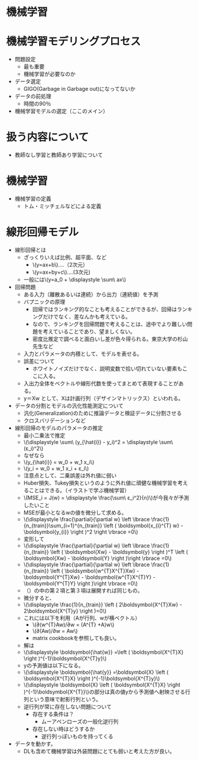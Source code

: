 <script type="text/x-mathjax-config">MathJax.Hub.Config({tex2jax:{inlineMath:[['\$','\$'],['\\(','\\)']],processEscapes:true},CommonHTML: {matchFontHeight:false}});</script>
<script type="text/javascript" async src="https://cdnjs.cloudflare.com/ajax/libs/mathjax/2.7.1/MathJax.js?config=TeX-MML-AM_CHTML"></script>


機械学習
============
# 機械学習モデリングプロセス

- 問題設定
  - 最も重要
  - 機械学習が必要なのか
- データ選定
  - GIGO(Garbage in Garbage out)になってないか
- データの前処理
  - 時間の90％
- 機械学習モデルの選定（ここのメイン）

# 扱う内容について
- 教師なし学習と教師あり学習について

# 機械学習

- 機械学習の定義
  - トム・ミッチェルなどによる定義

# 線形回帰モデル
- 線形回帰とは
  - ざっくりいえば比例、超平面、など
    - \\\(y=ax+b\\\)....（2次元）
    - \\\(y=ax+by+c\\\)....(3次元)
  - 一般には\\\(y=a_0 + \displaystyle \sum\ ax\\\)
- 回帰問題
  - ある入力（離散あるいは連続）から出力（連続値）を予測
  - バプニックの原理
    - 回帰ではランキング的なことも考えることができるが、回帰はランキングだけでなく、差なんかも考えている。
    - なので、ランキングを回帰問題で考えることは、途中でより難しい問題を考えていることであり、望ましくない。
    - 密度比推定で調べると面白いし差が色々得られる。東京大学の杉山先生など
  - 入力とパラメータの内積として、モデルを表せる。
  - 誤差について
    - ホワイトノイズだけでなく、説明変数で拾い切れていない要素もここに入る。
  - 入出力全体をベクトルや線形代数を使ってまとめて表現することがある。
  - y＝Xw として、Xは計画行列（デザインマトリックス）といわれる。
- データの分割とモデルの汎化性能測定について
  - 汎化(Generalization)のために推論データと検証データに分割させる
  - クロスバリデーションなど
- 線形回帰のモデルのパラメータの推定
  - 最小二乗法で推定
  - \\\(\displaystyle \sum\ (y_{\hat{i}} - y_i)^2 = \displaystyle \sum\ (ε_i)^2\\\)
  - なぜなら
  - \\\(y_{\hat{i}} = w_0 + w_1 x_i\\\)
  - \\\(y_i = w_0 + w_1 x_i + ε_i\\\)
  - 注意点として、二乗誤差は外れ値に弱い
  - Huber損失、Tukey損失というのように外れ値に頑健な機械学習を考えることはできる。（イラストで学ぶ機械学習）
  - \\\(MSE_i = J(w) = \displaystyle \frac{\sum\ ε_i^2}{n}\\\)が今我々が予測したいこと
  - MSEが最小となるwの値を微分して求める。
  - \\\(\displaystyle \frac{\partial}{\partial w} \left \lbrace \frac{1}{n_{train}}\sum_{i=1}^{n_{train}} \left ( \boldsymbol{x_{i}^{T} w} - \boldsymbol{y_{i}} \right )^2 \right \rbrace =0\\\)
  - 変形して
  - \\\(\displaystyle \frac{\partial}{\partial w} \left \lbrace \frac{1}{n_{train}} \left ( \boldsymbol{Xw} - \boldsymbol{y} \right )^T \left ( \boldsymbol{Xw} - \boldsymbol{Y} \right )\right \rbrace =0\\\)
  - \\\(\displaystyle \frac{\partial}{\partial w} \left \lbrace \frac{1}{n_{train}} \left ( \boldsymbol{w^{T}X^{T}Xw} - \boldsymbol{Y^{T}Xw} - \boldsymbol{w^{T}X^{T}Y} - \boldsymbol{Y^{T}Y} \right )\right \rbrace =0\\\)
  - （）の中の第２項と第３項は展開すれば同じもの。
  - 微分すると、
  - \\\(\displaystyle \frac{1}{n_{train}} \left ( 2\boldsymbol{X^{T}Xw} - 2\boldsymbol{X^{T}y} \right )=0\\\)
  - これには以下を利用（Aが行列、wが横ベクトル）
    - \\\(∂(w^{T}Aw)/∂w = (A^{T} +A)w\\\)
    - \\\(∂(Aw)/∂w = Aw\\\)
    - matrix cookbookを参照しても良い。
  - 解は
  - \\\(\displaystyle \boldsymbol{\hat{w}} =\left ( \boldsymbol{X^{T}X} \right )^{-1}\boldsymbol{X^{T}y}\\\)
  - yの予測値は以下になる。
  - \\\(\displaystyle \boldsymbol{\hat{y}} =\boldsymbol{X} \left ( \boldsymbol{X^{T}X} \right )^{-1}\boldsymbol{X^{T}y}\\\)
  - \\\(\displaystyle \boldsymbol{X} \left ( \boldsymbol{X^{T}X} \right )^{-1}\boldsymbol{X^{T}}\\\)の部分は真の値yから予測値へ射映させる行列という意味で射影行列という。
  - 逆行列が常に存在しない問題について
    - 存在する条件は？
      - ムーアペンローズの一般化逆行列
    - 存在しない時はどうするか
      - 逆行列っぽいものを持ってくる
- データを動かす。
  - DLも含めて機械学習は外装問題にとても弱いと考えた方が良い。